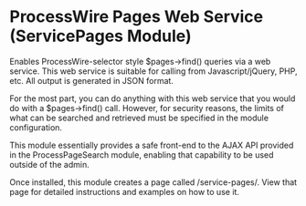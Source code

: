 # ProcessWire Pages Web Service (ServicePages Module)

Enables ProcessWire-selector style $pages->find() queries via a web service.
This web service is suitable for calling from Javascript/jQuery, PHP, etc.
All output is generated in JSON format. 

For the most part, you can do anything with this web service that you would
do with a $pages->find() call. However, for security reasons, the limits of 
what can be searched and retrieved must be specified in the module configuration.

This module essentially provides a safe front-end to the AJAX API provided in the
ProcessPageSearch module, enabling that capability to be used outside of the admin.

Once installed, this module creates a page called /service-pages/. View that page
for detailed instructions and examples on how to use it. 


